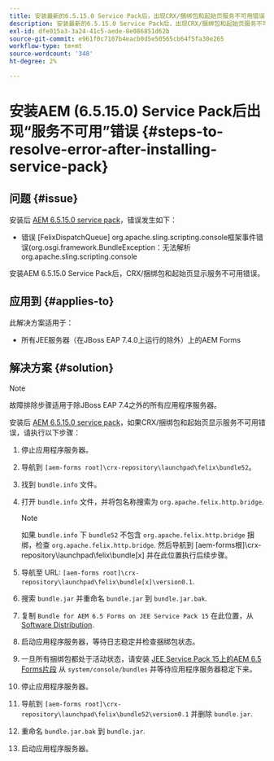 ```yaml
---
title: 安装最新的6.5.15.0 Service Pack后，出现CRX/捆绑包和起始页服务不可用错误
description: 安装最新的6.5.15.0 Service Pack后，出现CRX/捆绑包和起始页服务不可用错误
exl-id: dfe015a3-3a24-41c5-aede-8e086851d62b
source-git-commit: e961f0c7107b4eacb0d5e50565cb64f5fa30e265
workflow-type: tm+mt
source-wordcount: '348'
ht-degree: 2%

---
```


# 安装AEM (6.5.15.0) Service Pack后出现“服务不可用”错误 {#steps-to-resolve-error-after-installing-service-pack}

## 问题 {#issue}

安装后 [AEM 6.5.15.0 service pack](https://experience.adobe.com/#/downloads/content/software-distribution/en/aem.html?package=/content/software-distribution/en/details.html/content/dam/aem/public/adobe/packages/cq650/servicepack/aem-service-pkg-6.5.15.0.zip)，错误发生如下：
* 错误 [FelixDispatchQueue] org.apache.sling.scripting.console框架事件错误(org.osgi.framework.BundleException：无法解析org.apache.sling.scripting.console

安装AEM 6.5.15.0 Service Pack后，CRX/捆绑包和起始页显示服务不可用错误。

## 应用到 {#applies-to}

此解决方案适用于：
* 所有JEE服务器（在JBoss EAP 7.4.0上运行的除外）上的AEM Forms

## 解决方案 {#solution}

>[!NOTE]
>
>故障排除步骤适用于除JBoss EAP 7.4之外的所有应用程序服务器。

安装后 [AEM 6.5.15.0 service pack](https://experience.adobe.com/#/downloads/content/software-distribution/en/aem.html?package=/content/software-distribution/en/details.html/content/dam/aem/public/adobe/packages/cq650/servicepack/aem-service-pkg-6.5.15.0.zip)，如果CRX/捆绑包和起始页显示服务不可用错误，请执行以下步骤：

1. 停止应用程序服务器。
1. 导航到 `[aem-forms root]\crx-repository\launchpad\felix\bundle52`。
1. 找到 `bundle.info` 文件。
1. 打开 `bundle.info` 文件，并将包名称搜索为 `org.apache.felix.http.bridge`.

   >[!NOTE]
   >
   >如果 `bundle.info` 下 `bundle52` 不包含 `org.apache.felix.http.bridge` 捆绑，检查 `org.apache.felix.http.bridge`. 然后导航到 [aem-forms根]\crx-repository\launchpad\felix\bundle[x] 并在此位置执行后续步骤。

1. 导航至 URL: `[aem-forms root]\crx-repository\launchpad\felix\bundle[x]\version0.1`.
1. 搜索 `bundle.jar` 并重命名 `bundle.jar` 到 `bundle.jar.bak`.
1. 复制 `Bundle for AEM 6.5 Forms on JEE Service Pack 15` 在此位置，从 [Software Distribution](https://experience.adobe.com/#/downloads/content/software-distribution/en/aem.html?package=/content/software-distribution/en/details.html/content/dam/aem/public/adobe/packages/cq650/featurepack/bundle.jar).
1. 启动应用程序服务器，等待日志稳定并检查捆绑包状态。
1. 一旦所有捆绑包都处于活动状态，请安装 [JEE Service Pack 15上的AEM 6.5 Forms片段](https://experience.adobe.com/#/downloads/content/software-distribution/en/aem.html?package=/content/software-distribution/en/details.html/content/dam/aem/public/adobe/packages/cq650/featurepack/org.apache.felix.http.servlet-api-1.2.0_fragment_full.jar) 从 `system/console/bundles` 并等待应用程序服务器稳定下来。
1. 停止应用程序服务器。
1. 导航到 `[aem-forms root]\crx-repository\launchpad\felix\bundle52\version0.1` 并删除 `bundle.jar`.
1. 重命名 `bundle.jar.bak` 到 `bundle.jar`.
1. 启动应用程序服务器。
